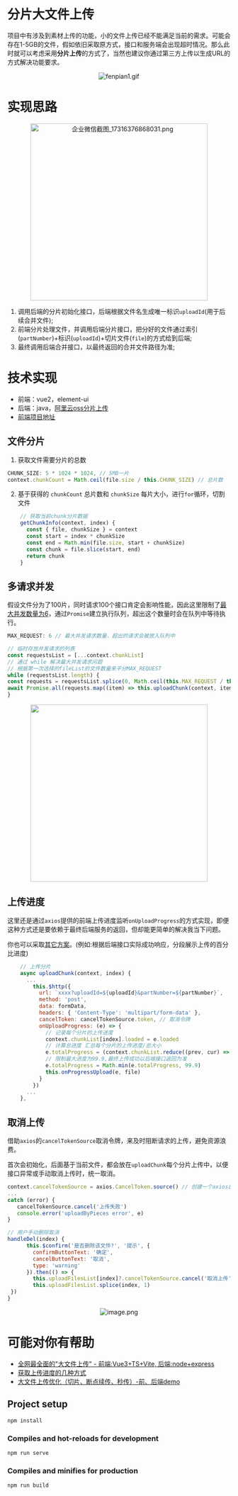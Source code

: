 # 分片大文件上传
项目中有涉及到素材上传的功能，小的文件上传已经不能满足当前的需求。可能会存在1-5GB的文件，假如依旧采取原方式，接口和服务端会出现超时情况。那么此时就可以考虑采用**分片上传**的方式了，当然也建议你通过第三方上传以生成URL的方式解决功能要求。

<p align="center"><img src="https://raw.githubusercontent.com/sunwenxu1997/fragment-upload/refs/heads/main/public/images/fenpian1.gif" alt="fenpian1.gif"></p>

# 实现思路

<p align="center"><img width="400px" src="https://raw.githubusercontent.com/sunwenxu1997/fragment-upload/refs/heads/main/public/images/readme-1.png" alt="企业微信截图_17316376868031.png"></p>

1.  调用后端的分片初始化接口，后端根据文件名生成唯一标识`uploadId`(用于后续合并文件);
2.  前端分片处理文件，并调用后端分片接口，把分好的文件通过索引(`partNumber`)+标识(`uploadId`)+切片文件(`file`)的方式给到后端;
3.  最终调用后端合并接口，以最终返回的合并文件路径为准;

# 技术实现

*   前端：vue2，element-ui
*   后端：java，[阿里云oss分片上传](https://help.aliyun.com/zh/oss/user-guide/multipart-upload?spm=a2c4g.11186623.help-menu-31815.d_2_3_2_1.21642382pmHf7g\&scm=20140722.H_31850._.OR_help-V_1)
*   [前端项目地址](https://github.com/sunwenxu1997/fragment-upload)

## 文件分片

1.  获取文件需要分片的总数

```js
CHUNK_SIZE: 5 * 1024 * 1024, // 5MB一片
context.chunkCount = Math.ceil(file.size / this.CHUNK_SIZE) // 总片数
```

2.  基于获得的 `chunkCount` 总片数和 `chunkSize` 每片大小，进行`for`循环，切割文件

```js
    // 获取当前chunk分片数据
    getChunkInfo(context, index) {
      const { file, chunkSize } = context
      const start = index * chunkSize
      const end = Math.min(file.size, start + chunkSize)
      const chunk = file.slice(start, end)
      return chunk
    }
```

## 多请求并发

假设文件分为了100片，同时请求100个接口肯定会影响性能，因此这里限制了[最大并发数量为6](https://juejin.cn/post/7200033099752407097#heading-7)，通过`Promise`建立执行队列，超出这个数量时会在队列中等待执行。

```js
MAX_REQUEST: 6 // 最大并发请求数量，超出的请求会被放入队列中
```

```js
// 临时存放并发请求的列表
const requestsList = [...context.chunkList]
// 通过 while 解决最大并发请求问题
// 根据第一次选择的fileList的文件数量来平分MAX_REQUEST
while (requestsList.length) {
const requests = requestsList.splice(0, Math.ceil(this.MAX_REQUEST / this.uploadFilesList.length))
await Promise.all(requests.map((item) => this.uploadChunk(context, item.index)))
}
```

<p align="center"><img width="400px" src="https://raw.githubusercontent.com/sunwenxu1997/fragment-upload/refs/heads/main/public/images/fenpian2.gif"></p>

## 上传进度

这里还是通过`axios`提供的前端上传进度监听`onUploadProgress`的方式实现，即便这种方式还是要依赖于最终后端服务的返回，但却能更简单的解决我当下问题。

你也可以采取[其它方案](https://juejin.cn/post/7200033099752407097#heading-5)。(例如:根据后端接口实际成功响应，分段展示上传的百分比进度)

```js
    // 上传分片
    async uploadChunk(context, index) {
      ...
        this.$http({
          url: `xxxx?uploadId=${uploadId}&partNumber=${partNumber}`,
          method: 'post',
          data: formData,
          headers: { 'Content-Type': 'multipart/form-data' },
          cancelToken: cancelTokenSource.token, // 取消令牌
          onUploadProgress: (e) => {
            // 记录每个分片的上传进度
            context.chunkList[index].loaded = e.loaded
            // 计算总进度 汇总每个分片的上传进度/总大小
            e.totalProgress = (context.chunkList.reduce((prev, cur) => prev + cur.loaded, 0) / totalSize) * 100
            // 限制最大进度为99.9,最终上传成功以后端接口返回为准
            e.totalProgress = Math.min(e.totalProgress, 99.9)
            this.onProgressUpload(e, file)
          }
        })
      ...
    },
```

## 取消上传

借助`axios`的`cancelTokenSource`取消令牌，来及时阻断请求的上传，避免资源浪费。

首次会初始化，后面基于当前文件，都会放在`uploadChunk`每个分片上传中，以便接口异常或手动取消上传时，统一取消。

```js
context.cancelTokenSource = axios.CancelToken.source() // 创建一个axios的cancelTokenSource（取消令牌）
...
catch (error) {
   cancelTokenSource.cancel('上传失败')
   console.error('uploadByPieces error', e)
}
```

```js
// 用户手动删除取消
handleDel(index) {
      this.$confirm('是否删除该文件?', '提示', {
        confirmButtonText: '确定',
        cancelButtonText: '取消',
        type: 'warning'
      }).then(() => {
        this.uploadFilesList[index]?.cancelTokenSource.cancel('取消上传')
        this.uploadFilesList.splice(index, 1)
 })
}
```

<p align="center"><img src="https://raw.githubusercontent.com/sunwenxu1997/fragment-upload/refs/heads/main/public/images/readme-2.png" alt="image.png"></p>

# 可能对你有帮助

*   [全网最全面的"大文件上传" - 前端:Vue3+TS+Vite, 后端:node+express](https://juejin.cn/post/7200033099752407097)
*   [获取上传进度的几种方式](https://juejin.cn/post/7265239806946590757)
*   [大文件上传优化（切片、断点续传、秒传）-前、后端demo](https://juejin.cn/post/7323883238896058387)

## Project setup
```
npm install
```

### Compiles and hot-reloads for development
```
npm run serve
```

### Compiles and minifies for production
```
npm run build
```